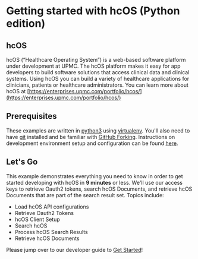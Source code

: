 # Getting started with hcOS (Python edition)

## hcOS

hcOS (“Healthcare Operating System”) is a web-based software platform under development at UPMC. The hcOS platform makes it easy for app developers to build software solutions that access clinical data and clinical systems. Using hcOS you can build a variety of healthcare applications for clinicians, patients or healthcare administrators. You can learn more about hcOS at [https://enterprises.upmc.com/portfolio/hcos/](https://enterprises.upmc.com/portfolio/hcos/)

## Prerequisites

These examples are written in [python3](https://www.python.org/download/releases/3.0/) using [virtualenv](https://virtualenv.pypa.io/en/latest/). You'll also need to have [git](https://git-scm.com/) installed and be familiar with [GitHub Forking](https://guides.github.com/activities/forking/). Instructions on development environment setup and configuration can be found [here](Setup.md).

## Let's Go

This example demonstrates everything you need to know in order to get started developing with hcOS in **9 minutes** or less. We'll use our access keys to retrieve Oauth2 tokens, search hcOS Documents, and retrieve hcOS Documents that are part of the search result set. Topics include:

* Load hcOS API configurations
* Retrieve Oauth2 Tokens
* hcOS Client Setup
* Search hcOS
* Process hcOS Search Results
* Retrieve hcOS Documents

Please jump over to our developer guide to [Get Started](https://upmc-enterprises.github.io/hcos-documentation/#hcos-getting-started)!
